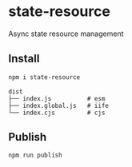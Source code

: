 # state-resource

Async state resource management

## Install

```bash
npm i state-resource
```

```
dist
├── index.js          # esm
├── index.global.js   # iife
└── index.cjs         # cjs
```

## Publish

```
npm run publish
```